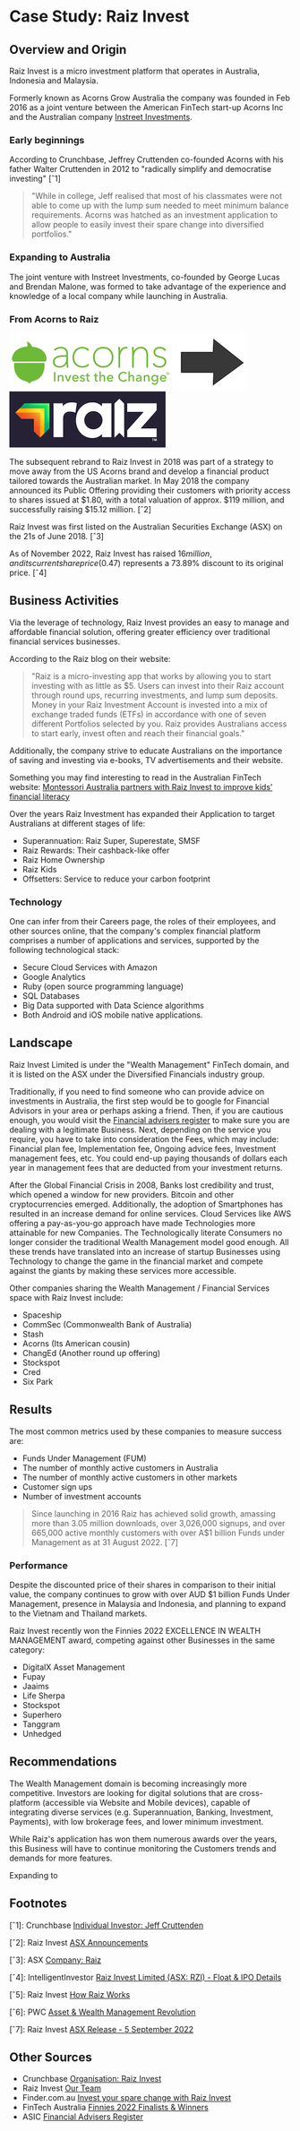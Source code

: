 # Case Study: Raiz Invest

## Overview and Origin

Raiz Invest is a micro investment platform that operates in Australia, Indonesia and Malaysia.

Formerly known as Acorns Grow Australia the company was founded in Feb 2016 as a joint venture between the American FinTech start-up Acorns Inc and the Australian company [Instreet Investments](https://www.instreet.com.au).

### Early beginnings
According to Crunchbase, Jeffrey Cruttenden co-founded Acorns with his father Walter Cruttenden in 2012 to "radically simplify and democratise investing" [ˆ1]
>"While in college, Jeff realised that most of his classmates were not able to come up with the lump sum needed to meet minimum balance requirements. Acorns was hatched as an investment application to allow people to easily invest their spare change into diversified portfolios."

### Expanding to Australia
The joint venture with Instreet Investments, co-founded by George Lucas and Brendan Malone, was formed to take advantage of the experience and knowledge of a local company while launching in Australia.

### From Acorns to Raiz
![Acorns logo](images/Acorns-logo.png) ![Acorns logo](images/arrow-right.png) ![Raiz logo](images/Raiz-logo.png)

The subsequent rebrand to Raiz Invest in 2018 was part of a strategy to move away from the US Acorns brand and develop a financial product tailored towards the Australian market. In May 2018 the company announced its Public Offering providing their customers with priority access to shares issued at $1.80, with a total valuation of approx. $119 million, and successfully raising $15.12 million. [ˆ2] 

Raiz Invest was first listed on the Australian Securities Exchange (ASX) on the 21s of June 2018. [ˆ3]

As of November 2022, Raiz Invest has raised $16 million, and its current share price ($0.47) represents a 73.89% discount to its original price. [ˆ4]


## Business Activities

Via the leverage of technology, Raiz Invest provides an easy to manage and affordable financial solution, offering greater efficiency over traditional financial services businesses.

According to the Raiz blog on their website:
>"Raiz is a micro-investing app that works by allowing you to start investing with as little as $5. Users can invest into their Raiz account through round ups, recurring investments, and lump sum deposits.
Money in your Raiz Investment Account is invested into a mix of exchange traded funds (ETFs) in accordance with one of seven different Portfolios selected by you. Raiz provides Australians access to start early, invest often and reach their financial goals."

Additionally, the company strive to educate Australians on the importance of saving and investing via e-books, TV advertisements and their website.

Something you may find interesting to read in the Australian FinTech website:
[Montessori Australia partners with Raiz Invest to improve kids’ financial literacy](https://australianfintech.com.au/montessori-australia-partners-with-raiz-invest-to-improve-kids-financial-literacy/)

Over the years Raiz Investment has expanded their Application to target Australians at different stages of life:
- Superannuation: Raiz Super, Superestate, SMSF
- Raiz Rewards: Their cashback-like offer
- Raiz Home Ownership
- Raiz Kids
- Offsetters: Service to reduce your carbon footprint

### Technology

One can infer from their Careers page, the roles of their employees, and other sources online, that the company's complex financial platform comprises a number of applications and services, supported by the following technological stack:
- Secure Cloud Services with Amazon
- Google Analytics
- Ruby (open source programming language)
- SQL Databases
- Big Data supported with Data Science algorithms
- Both Android and iOS mobile native applications.

## Landscape
Raiz Invest Limited is under the "Wealth Management" FinTech domain, and it is listed on the ASX under the Diversified 
Financials industry group. 

Traditionally, if you need to find someone who can provide advice on investments in Australia, the first step would be to 
google for Financial Advisors in your area or perhaps asking a friend. Then, if you are cautious enough, you would visit 
the [Financial advisers register](https://moneysmart.gov.au/financial-advice/financial-advisers-register) to make sure you 
are dealing with a legitimate Business. Next, depending on the service you require, you have to take into consideration 
the Fees, which may include: Financial plan fee, Implementation fee, Ongoing advice fees, Investment management fees, etc.
You could end-up paying thousands of dollars each year in management fees that are deducted from your investment returns.

After the Global Financial Crisis in 2008, Banks lost credibility and trust, which opened a window for new providers. 
Bitcoin and other cryptocurrencies emerged. Additionally, the adoption of Smartphones has resulted in an increase demand 
for online services. Cloud Services like AWS offering a pay-as-you-go approach have made Technologies more attainable for 
new Companies. The Technologically literate Consumers no longer consider the traditional Wealth Management model good 
enough. All these trends have translated into an increase of startup Businesses using Technology to change the game in the 
financial market and compete against the giants by making these services more accessible.

Other companies sharing the Wealth Management / Financial Services space with Raiz Invest include:
- Spaceship
- CommSec (Commonwealth Bank of Australia)
- Stash
- Acorns (Its American cousin)
- ChangEd (Another round up offering)
- Stockspot
- Cred
- Six Park

## Results

The most common metrics used by these companies to measure success are:
- Funds Under Management (FUM)
- The number of monthly active customers in Australia
- The number of monthly active customers in other markets
- Customer sign ups 
- Number of investment accounts

>Since launching in 2016 Raiz has achieved solid growth, amassing more than 3.05 million downloads,
over 3,026,000 signups, and over 665,000 active monthly customers with over A$1 billion Funds under
Management as at 31 August 2022. [ˆ7]

### Performance

Despite the discounted price of their shares in comparison to their initial value, the company continues to grow with over AUD $1 billion Funds Under Management, presence in Malaysia and Indonesia, and planning to expand to the Vietnam and Thailand markets.

Raiz Invest recently won the Finnies 2022 EXCELLENCE IN WEALTH MANAGEMENT award, competing against other Businesses in the same category:
- DigitalX Asset Management
- Fupay
- Jaaims
- Life Sherpa
- Stockspot
- Superhero
- Tanggram
- Unhedged

## Recommendations

The Wealth Management domain is becoming increasingly more competitive. Investors are looking for digital solutions that 
are cross-platform (accessible via Website and Mobile devices), capable of integrating diverse services (e.g. 
Superannuation, Banking, Investment, Payments), with low brokerage fees, and lower minimum investment.

While Raiz's application has won them numerous awards over the years, this Business will have to continue monitoring the 
Customers trends and demands for more features.

Expanding to 

## Footnotes

[ˆ1]: Crunchbase [Individual Investor: Jeff Cruttenden](https://www.crunchbase.com/person/jeff-cruttenden)

[ˆ2]: Raiz Invest [ASX Announcements](https://raizinvest.com.au/investors/asx-announcements/)

[ˆ3]: ASX [Company: Raiz](https://www2.asx.com.au/markets/company/rzi)

[ˆ4]: IntelligentInvestor [Raiz Invest Limited (ASX: RZI) - Float & IPO Details](https://www.intelligentinvestor.com.au/shares/asx-rzi/raiz-invest-limited/float)

[ˆ5]: Raiz Invest [How Raiz Works](https://raizinvest.com.au/blog/how-raiz-works/)

[ˆ6]: PWC [Asset & Wealth Management Revolution](https://www.pwc.com/jg/en/publications/asset-and-wealth-management-revolution.html)

[ˆ7]: Raiz Invest [ASX Release - 5 September 2022](https://company-announcements.afr.com/asx/rzi/0ffdef32-2ca4-11ed-bb16-c2834bcf8268.pdf)

## Other Sources
- Crunchbase [Organisation: Raiz Invest](https://www.crunchbase.com/organization/raiz-invest)
- Raiz Invest [Our Team](https://raizinvest.com.au/about-us/#top)
- Finder.com.au [Invest your spare change with Raiz Invest](https://www.finder.com.au/raiz-invest)
- FinTech Australia [Finnies 2022 Finalists & Winners](https://www.thefinnies.org.au/finnies-2022-finalists-winners/)
- ASIC [Financial Advisers Register](https://asic.gov.au/for-finance-professionals/afs-licensees/financial-advisers-register/)